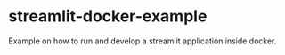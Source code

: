 # streamlit-docker-example

Example on how to run and develop a streamlit application inside docker.

